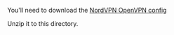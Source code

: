You'll need to download the [NordVPN OpenVPN config](https://nordvpn.com/servers/tools/)

Unzip it to this directory.
